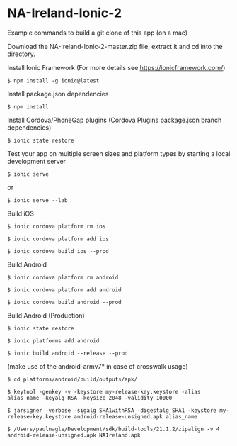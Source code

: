 # NA-Ireland-Ionic-2

Example commands to build a git clone of this app (on a mac)

Download the NA-Ireland-Ionic-2-master.zip file, extract it and cd into the directory.

Install Ionic Framework (For more details see https://ionicframework.com/) 
```
$ npm install -g ionic@latest
```
Install package.json dependencies
```
$ npm install
```
Install Cordova/PhoneGap plugins (Cordova Plugins package.json branch dependencies)
```
$ ionic state restore
```
Test your app on multiple screen sizes and platform types by starting a local development server
```
$ ionic serve
```
or
```
$ ionic serve --lab
```
Build iOS
```
$ ionic cordova platform rm ios

$ ionic cordova platform add ios

$ ionic cordova build ios --prod
```
Build Android
```
$ ionic cordova platform rm android

$ ionic cordova platform add android

$ ionic cordova build android --prod
```
Build Android (Production)
```
$ ionic state restore

$ ionic platforms add android

$ ionic build android --release --prod
```
(make use of the android-armv7* in case of crosswalk usage)
```
$ cd platforms/android/build/outputs/apk/

$ keytool -genkey -v -keystore my-release-key.keystore -alias alias_name -keyalg RSA -keysize 2048 -validity 10000

$ jarsigner -verbose -sigalg SHA1withRSA -digestalg SHA1 -keystore my-release-key.keystore android-release-unsigned.apk alias_name

$ /Users/paulnagle/Development/sdk/build-tools/21.1.2/zipalign -v 4 android-release-unsigned.apk NAIreland.apk
```
